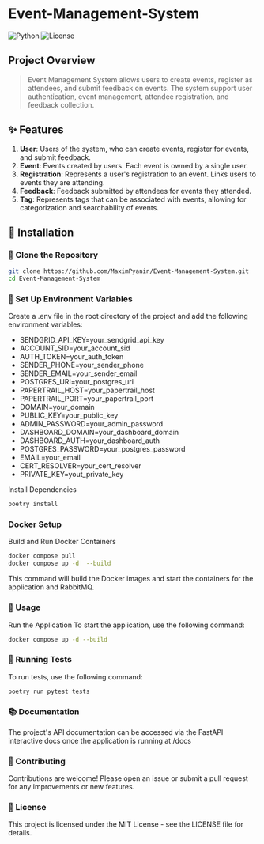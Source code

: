 # Event-Management-System
![Python](https://img.shields.io/badge/Python-3.11.4-blue?style=for-the-badge&logo=python)
![License](https://img.shields.io/badge/License-MIT-yellow?style=for-the-badge&logo=open-source-initiative)


## **Project Overview**

> Event Management System allows users to create events, register as attendees, and submit feedback on events. The system support user authentication, event management, attendee registration, and feedback collection.

## ✨ **Features**

1. **User**: Users of the system, who can create events, register for events, and submit feedback.
2. **Event**: Events created by users. Each event is owned by a single user.
3. **Registration**: Represents a user's registration to an event. Links users to events they are attending.
4. **Feedback**: Feedback submitted by attendees for events they attended.
5. **Tag**: Represents tags that can be associated with events, allowing for categorization and searchability of events.

## 💾 Installation

### 📂 Clone the Repository

```bash
git clone https://github.com/MaximPyanin/Event-Management-System.git
cd Event-Management-System
```
### 🔐 Set Up Environment Variables
Create a .env file in the root directory of the project and add the following environment variables:

- SENDGRID_API_KEY=your_sendgrid_api_key
- ACCOUNT_SID=your_account_sid
- AUTH_TOKEN=your_auth_token
- SENDER_PHONE=your_sender_phone
- SENDER_EMAIL=your_sender_email
- POSTGRES_URI=your_postgres_uri
- PAPERTRAIL_HOST=your_papertrail_host
- PAPERTRAIL_PORT=your_papertrail_port
- DOMAIN=your_domain
- PUBLIC_KEY=your_public_key
- ADMIN_PASSWORD=your_admin_password
- DASHBOARD_DOMAIN=your_dashboard_domain
- DASHBOARD_AUTH=your_dashboard_auth
- POSTGRES_PASSWORD=your_postgres_password
- EMAIL=your_email
- CERT_RESOLVER=your_cert_resolver
- PRIVATE_KEY=yout_private_key

Install Dependencies
```bash
poetry install
```

### Docker Setup
Build and Run Docker Containers
```bash
docker compose pull
docker compose up -d  --build
```
This command will build the Docker images and start the containers for the application and RabbitMQ.

### 🔧 Usage
Run the Application
To start the application, use the following command:

```bash
docker compose up -d --build
```

### 🧪 Running Tests
To run tests, use the following command:

```bash
poetry run pytest tests
```

### 📚 Documentation
The project's API documentation can be accessed via the FastAPI interactive docs once the application is running at /docs


### 🤝 Contributing
Contributions are welcome! Please open an issue or submit a pull request for any improvements or new features.

### 📄   License
This project is licensed under the MIT License - see the LICENSE file for details.

